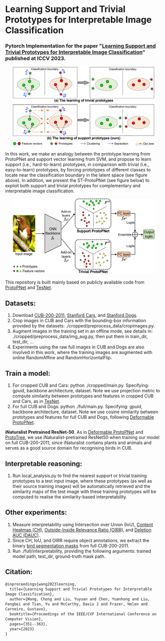 # Learning Support and Trivial Prototypes for Interpretable Image Classification

### Pytorch Implementation for the paper "[Learning Support and Trivial Prototypes for Interpretable Image Classification](https://arxiv.org/pdf/2301.04011.pdf)" published at ICCV 2023.

<div align=center>
<img width="460" height="255" src="https://github.com/cwangrun/ST-ProtoPNet/blob/master/full/arch/intro.png"/></dev>
</div>

In this work, we make an analogy between the prototype learning from ProtoPNet and support vector learning from SVM, and propose to learn support (i.e., hard-to-learn) prototypes,
in comparison with trivial (i.e., easy-to-learn) prototypes, by forcing prototypes of different classes to locate near the classification boundary in the latent space (see figure above). 
In addition, we present the ST-ProtoPNet (see figure below) to exploit both support and trivial prototypes for complementary and interpretable image classification.

<div align=center>
<img width="460" height="245" src="https://github.com/cwangrun/ST-ProtoPNet/blob/master/full/arch/arch.png"/></dev>
</div>

  
This repository is built mainly based on publicly available code from [ProtoPNet](https://github.com/cfchen-duke/ProtoPNet) and [TesNet](https://github.com/JackeyWang96/TesNet).


## Datasets:
1. Download [CUB-200-2011](http://www.vision.caltech.edu/visipedia/CUB-200-2011.html), [Stanford Cars](https://ai.stanford.edu/~jkrause/cars/car_dataset.html), and [Stanford Dogs](http://vision.stanford.edu/aditya86/ImageNetDogs/).
2. Crop images in CUB and Cars with the bounding-box information provided by the datasets: ./cropped/preprocess_data/cropimages.py.
3. Augment images in the training set in an offline mode, see details in: ./cropped/preprocess_data/img_aug.py, then put them in train_dir, test_dir, ...
4. Experiments using the raw full images in CUB and Dogs are also involved in this work, where the training images are augmented with online RandomAffine and RandomHorizontalFlip. 


## Train a model:
1. For cropped CUB and Cars: python ./cropped/main.py. Specifying: gpuid, backbone architecture, dataset. Note we use projection metric to compute similarity between prototypes and features in cropped CUB and Cars, as in [TesNet](https://github.com/JackeyWang96/TesNet).
2. For full CUB and Dogs: python ./full/main.py. Specifying: gpuid, backbone architecture, dataset. Note we use cosine similarity between prototypes and features for full CUB and Dogs, following [Deformable ProtoPNet](https://github.com/jdonnelly36/Deformable-ProtoPNet).

__iNaturalist Pretrained ResNet-50__.
As in [Deformable ProtoPNet](https://github.com/jdonnelly36/Deformable-ProtoPNet) and [ProtoTree](https://github.com/M-Nauta/ProtoTree), we use iNaturalist-pretrained ResNet50 when training our model on full CUB-200-2011,
since iNaturalist contains plants and animals and serves as a good source domain for recognising birds in CUB. 


## Interpretable reasoning:
1. Run local_analysis.py to find the nearest support or trivial training prototypes to a test input image, where these prototypes (as well as their source training images) will be automatically retrieved and 
the similarity maps of the test image with these training prototypes will be computed to realise the similarity-based interpretability. 


## Other experiments:
1. Measure interpretability using Intersection over Union (IoU), [Content Heatmap (CH)](https://github.com/UMBCvision/Explainable-Models-with-Consistent-Interpretations), [Outside-Inside Relevance Ratio (OIRR)](https://openaccess.thecvf.com/content_cvpr_2016/papers/Bach_Analyzing_Classifiers_Fisher_CVPR_2016_paper.pdf), and [Deletion AUC (DAUC)](https://github.com/eclique/RISE).
2. Since CH, IoU, and OIRR require object annotations, we extract the binary [bird segmentation masks](https://data.caltech.edu/records/w9d68-gec53) from full CUB-200-2011.
3. Run ./full/interpretability, providing the following arguments: trained model path, test_dir, ground-truth mask path.



## Citation:
```
@inproceedings{wang2023learning,
  title={Learning Support and Trivial Prototypes for Interpretable Image Classification},
  author={Wang, Chong and Liu, Yuyuan and Chen, Yuanhong and Liu, Fengbei and Tian, Yu and McCarthy, Davis J and Frazer, Helen and Carneiro, Gustavo},
  booktitle={Proceedings of the IEEE/CVF International Conference on Computer Vision},
  pages={351--363},
  year={2023}
}
```
